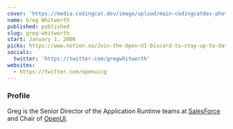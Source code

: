 ```yaml
---
cover: 'https://media.codingcat.dev/image/upload/main-codingcatdev-photo/podcast-guest/gregwhitworth'
name: Greg Whitworth
published: published
slug: greg-whitworth
start: January 1, 2000
picks: https://www.notion.so/Join-the-Open-UI-Discord-to-stay-up-to-date-on-information-and-join-the-weekly-telecons-27df5fdda525413c8ec46db16d6b4aef, https://www.notion.so/Binging-Legal-Eagle-youtube-reviews-of-lawyers-in-movies-2cddc53b3cdc48608265870ebc0ae2a8
socials:
  twitter: 'https://twitter.com/gregwhitworth'
websites:
  - https://twitter.com/openuicg
---
```


### Profile

Greg is the Senior Director of the Application Runtime teams at [SalesForce](https://twitter.com/salesforce) and Chair of [OpenUI](https://open-ui.org/).
